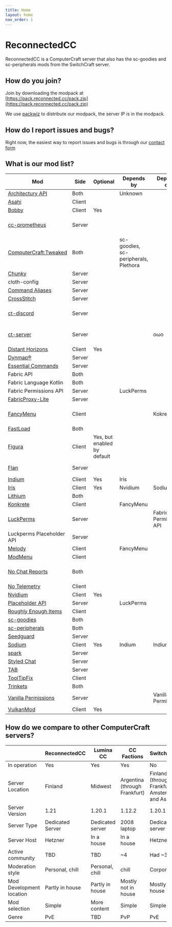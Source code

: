 ```yaml
---
title: Home
layout: home
nav_order: 1
---
```


# ReconnectedCC

ReconnectedCC is a ComputerCraft server that also has the sc-goodies and sc-peripherals mods from the SwitchCraft server.

## How do you join?

Join by downloading the modpack at [https://pack.reconnected.cc/pack.zip](https://pack.reconnected.cc/pack.zip)

We use [packwiz](packwiz.infra.link) to distribute our modpack, the server IP is in the modpack.

## How do I report issues and bugs?

Right now, the easiest way to report issues and bugs is through our [contact form](https://forms.gle/uRGiuwez9xfpqQVv9)

## What is our mod list?

| Mod                                                                   | Side   | Optional                    | Depends by                           | Depends on             | Notes                                     |
| --------------------------------------------------------------------- | ------ | --------------------------- | ------------------------------------ | ---------------------- | ----------------------------------------- |
| [Architectury API](https://modrinth.com/mod/architectury-api)         | Both   |                             | Unknown                              |                        |                                           |
| [Asahi](https://modrinth.com/mod/asahi)                               | Client |                             |                                      |                        |                                           |
| [Bobby](https://modrinth.com/mod/bobby)                               | Client | Yes                         |                                      |                        |                                           |
| [cc-prometheus](https://github.com/project-connecticut/cc-prometheus) | Server |                             |                                      |                        | Currently not in the pack. Pending port   |
| [ComputerCraft:Tweaked](https://modrinth.com/mod/cc-tweaked)          | Both   |                             | sc-goodies, sc-peripherals, Plethora |                        |                                           |
| [Chunky](https://modrinth.com/mod/chunky)                             | Server |                             |                                      |                        |                                           |
| cloth-config                                                          | Server |                             |                                      |                        |                                           |
| [Command Aliases](https://modrinth.com/mod/commandaliases)            | Server |                             |                                      |                        |                                           |
| [CrossStitch](https://github.com/VelocityPowered/CrossStitch)         | Server |                             |                                      |                        |                                           |
| [ct-discord](https://github.com/project-connecticut/ct-discord)       | Server |                             |                                      |                        | Currently not in the pack. Pending port   |
| [ct-server](https://github.com/project-connecticut/ct-server)         | Server |                             |                                      | oωo                    | Currently not in the pack. Pending port   |
| [Distant Horizons](https://modrinth.com/mod/distanthorizons)          | Client | Yes                         |                                      |                        |                                           |
| [Dynmap®](https://modrinth.com/plugin/dynmap)                         | Server |                             |                                      |                        |                                           |
| [Essential Commands](https://modrinth.com/mod/essential-commands)     | Server |                             |                                      |                        |                                           |
| Fabric API                                                            | Both   |                             |                                      |                        |                                           |
| Fabric Language Kotlin                                                | Both   |                             |                                      |                        |                                           |
| Fabric Permissions API                                                | Server |                             | LuckPerms                            |                        |                                           |
| [FabricProxy-Lite](https://modrinth.com/mod/fabricproxy-lite)         | Server |                             |                                      |                        |                                           |
| [FancyMenu](https://modrinth.com/mod/fancymenu)                       | Client |                             |                                      | Kokrete                | Preconfigured with a start menu           |
| [FastLoad](https://modrinth.com/mod/fastload)                         | Both   |                             |                                      |                        |                                           |
| [Figura](https://modrinth.com/mod/figura)                             | Client | Yes, but enabled by default |                                      |                        |                                           |
| [Flan](https://modrinth.com/mod/flan)                                 | Server |                             |                                      |                        | To be replaced                            |
| [Indium](https://modrinth.com/mod/indium)                             | Client | Yes                         | Iris                                 |                        |                                           |
| [Iris](https://modrinth.com/mod/iris)                                 | Client | Yes                         | Nvidium                              | Sodium                 |                                           |
| [Lithium](https://modrinth.com/mod/lithium)                           | Both   |                             |                                      |                        |                                           |
| [Konkrete](https://modrinth.com/mod/konkrete)                         | Client |                             | FancyMenu                            |                        |                                           |
| [LuckPerms](https://modrinth.com/mod/luckperms)                       | Server |                             |                                      | Fabric Permissions API |                                           |
| Luckperms Placeholder API                                             | Server |                             |                                      |                        |                                           |
| [Melody](https://modrinth.com/mod/melody)                             | Client |                             | FancyMenu                            |                        |                                           |
| [ModMenu](https://modrinth.com/mod/modmenu)                           | Client |                             |                                      |                        |                                           |
| [No Chat Reports](https://modrinth.com/mod/no-chat-reports)           | Both   |                             |                                      |                        | Public chat encryption is **not** allowed |
| [No Telemetry](https://modrinth.com/mod/no-telemetry)                 | Client |                             |                                      |                        |                                           |
| [Nvidium](https://modrinth.com/mod/nvidium)                           | Client | Yes                         |                                      |                        |                                           |
| [Placeholder API](https://github.com/LuckPerms/placeholders)          | Server |                             | LuckPerms                            |                        |                                           |
| [Roughly Enough Items](https://modrinth.com/mod/rei)                  | Client |                             |                                      |                        |                                           |
| [sc-goodies](https://github.com/SwitchCraftCC/sc-goodies)             | Both   |                             |                                      |                        |                                           |
| [sc-peripherals](https://github.com/SwitchCraftCC/sc-peripherals)     | Both   |                             |                                      |                        |                                           |
| [Seedguard](https://modrinth.com/mod/seedguard)                       | Server |                             |                                      |                        |                                           |
| [Sodium](https://modrinth.com/mod/sodium)                             | Client | Yes                         | Indium                               | Indium                 |                                           |
| [spark](https://modrinth.com/mod/spark/)                              | Server |                             |                                      |                        |                                           |
| [Styled Chat](https://modrinth.com/mod/styled-chat)                   | Server |                             |                                      |                        |                                           |
| [TAB](https://modrinth.com/plugin/tab-was-taken)                      | Server |                             |                                      |                        |                                           |
| [ToolTipFix](https://modrinth.com/mod/tooltipfix)                     | Client |                             |                                      |                        |                                           |
| [Trinkets](https://modrinth.com/mod/trinkets)                         | Both   |                             |                                      |                        |                                           |
| [Vanilla Permissions](https://modrinth.com/mod/vanilla-permissions)   | Server |                             |                                      | Vanilla Permissions    |                                           |
| [VulkanMod](https://modrinth.com/mod/vulkanmod)                       | Client | Yes                         |                                      |                        |                                           |

## How do we compare to other ComputerCraft servers?
|                          | ReconnectedCC    | Lumina CC        | CC Factions                   | SwitchCraft3                                       |
| ------------------------ | ---------------- | ---------------- | ----------------------------- | -------------------------------------------------- |
| In operation             | Yes              | Yes              | Yes                           | No                                                 |
| Server Location          | Finland          | Midwest          | Argentina (through Frankfurt) | Finland (through Frankfurt, Amsterdam and Ashburn) |
| Server Version           | 1.21             | 1.20.1           | 1.12.2                        | 1.20.1                                             |
| Server Type              | Dedicated Server | Dedicated server | 2008 laptop                   | Dedicated server                                   |
| Server Host              | Hetzner          | In a house       | In a house                    | Hetzner                                            |
| Active community         | TBD              | TBD              | ~4                            | Had ~30                                            |
| Moderation style         | Personal, chill  | Personal, chill  | chill                         | Corporate                                          |
| Mod Development location | Partly in house  | Partly in house  | Mostly not in house           | Mostly in house                                    |
| Mod selection            | Simple           | More content     | Simple                        | Simple                                             |
| Genre                    | PvE              | TBD              | PvP                           | PvE                                                |
